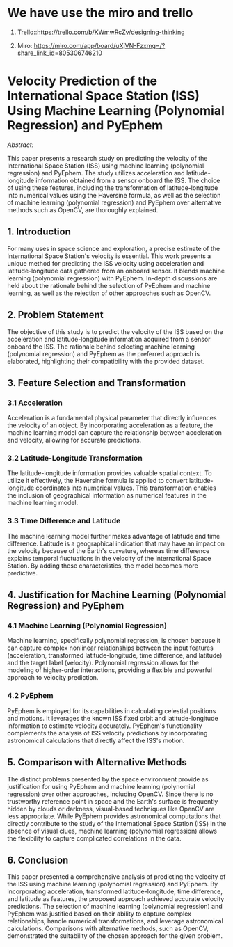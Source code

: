 # We have use the miro and trello

1. Trello::https://trello.com/b/KWmwRcZv/designing-thinking

2. Miro::https://miro.com/app/board/uXjVN-Fzxmg=/?share_link_id=805306746210

# Velocity Prediction of the International Space Station (ISS) Using Machine Learning (Polynomial Regression) and PyEphem

*Abstract:*

This paper presents a research study on predicting the velocity of the International Space Station (ISS) using machine learning (polynomial regression) and PyEphem. The study utilizes acceleration and latitude-longitude information obtained from a sensor onboard the ISS. The choice of using these features, including the transformation of latitude-longitude into numerical values using the Haversine formula, as well as the selection of machine learning (polynomial regression) and PyEphem over alternative methods such as OpenCV, are thoroughly explained.

## 1. Introduction

For many uses in space science and exploration, a precise estimate of the International Space Station's velocity is essential. This work presents a unique method for predicting the ISS velocity using acceleration and latitude-longitude data gathered from an onboard sensor. It blends machine learning (polynomial regression) with PyEphem. In-depth discussions are held about the rationale behind the selection of PyEphem and machine learning, as well as the rejection of other approaches such as OpenCV.

## 2. Problem Statement

The objective of this study is to predict the velocity of the ISS based on the acceleration and latitude-longitude information acquired from a sensor onboard the ISS. The rationale behind selecting machine learning (polynomial regression) and PyEphem as the preferred approach is elaborated, highlighting their compatibility with the provided dataset.

## 3. Feature Selection and Transformation

### 3.1 Acceleration

Acceleration is a fundamental physical parameter that directly influences the velocity of an object. By incorporating acceleration as a feature, the machine learning model can capture the relationship between acceleration and velocity, allowing for accurate predictions.

### 3.2 Latitude-Longitude Transformation

The latitude-longitude information provides valuable spatial context. To utilize it effectively, the Haversine formula is applied to convert latitude-longitude coordinates into numerical values. This transformation enables the inclusion of geographical information as numerical features in the machine learning model.

### 3.3 Time Difference and Latitude

The machine learning model further makes advantage of latitude and time difference. Latitude is a geographical indication that may have an impact on the velocity because of the Earth's curvature, whereas time difference explains temporal fluctuations in the velocity of the International Space Station. By adding these characteristics, the model becomes more predictive.

## 4. Justification for Machine Learning (Polynomial Regression) and PyEphem

### 4.1 Machine Learning (Polynomial Regression)

Machine learning, specifically polynomial regression, is chosen because it can capture complex nonlinear relationships between the input features (acceleration, transformed latitude-longitude, time difference, and latitude) and the target label (velocity). Polynomial regression allows for the modeling of higher-order interactions, providing a flexible and powerful approach to velocity prediction.

### 4.2 PyEphem

PyEphem is employed for its capabilities in calculating celestial positions and motions. It leverages the known ISS fixed orbit and latitude-longitude information to estimate velocity accurately. PyEphem's functionality complements the analysis of ISS velocity predictions by incorporating astronomical calculations that directly affect the ISS's motion.

## 5. Comparison with Alternative Methods

The distinct problems presented by the space environment provide as justification for using PyEphem and machine learning (polynomial regression) over other approaches, including OpenCV. Since there is no trustworthy reference point in space and the Earth's surface is frequently hidden by clouds or darkness, visual-based techniques like OpenCV are less appropriate. While PyEphem provides astronomical computations that directly contribute to the study of the International Space Station (ISS) in the absence of visual clues, machine learning (polynomial regression) allows the flexibility to capture complicated correlations in the data.

## 6. Conclusion

This paper presented a comprehensive analysis of predicting the velocity of the ISS using machine learning (polynomial regression) and PyEphem. By incorporating acceleration, transformed latitude-longitude, time difference, and latitude as features, the proposed approach achieved accurate velocity predictions. The selection of machine learning (polynomial regression) and PyEphem was justified based on their ability to capture complex relationships, handle numerical transformations, and leverage astronomical calculations. Comparisons with alternative methods, such as OpenCV, demonstrated the suitability of the chosen approach for the given problem.

